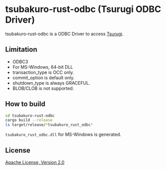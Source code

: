 # tsubakuro-rust-odbc (Tsurugi ODBC Driver)

tsubakuro-rust-odbc is a ODBC Driver to access [Tsurugi](https://github.com/project-tsurugi/tsurugidb).

## Limitation

- ODBC3
- For MS-Windows, 64-bit DLL
- transaction_type is OCC only.
- commit_option is default only.
- shutdown_type is always GRACEFUL.
- BLOB/CLOB is not supported.

## How to build

```bash
cd tsubakuro-rust-odbc
cargo build --release
ls target/release/*tsubakuro_rust_odbc*
```

`tsubakuro_rust_odbc.dll` for MS-Windows is generated.

## License

[Apache License, Version 2.0](http://www.apache.org/licenses/LICENSE-2.0)

